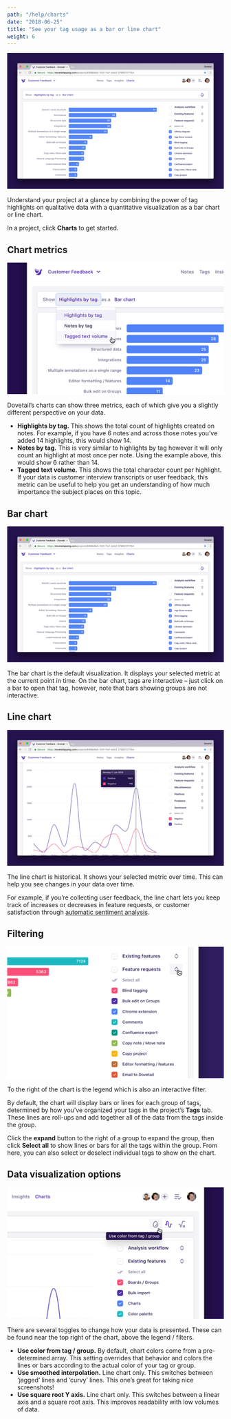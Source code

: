 ```yaml
---
path: "/help/charts"
date: "2018-06-25"
title: "See your tag usage as a bar or line chart"
weight: 6
---
```


![Screenshot of a bar chart in Dovetail](./bar.png)

Understand your project at a glance by combining the power of tag highlights on qualitative data with a quantitative visualization as a bar chart or line chart.

In a project, click **Charts** to get started.

## Chart metrics

![Screenshot of the metric dropdown](./metric.png)

Dovetail’s charts can show three metrics, each of which give you a slightly different perspective on your data.

* **Highlights by tag.** This shows the total count of highlights created on notes. For example, if you have 6 notes and across those notes you’ve added 14 highlights, this would show 14.
* **Notes by tag.** This is very similar to highlights by tag however it will only count an highlight at most once per note. Using the example above, this would show 6 rather than 14.
* **Tagged text volume.** This shows the total character count per highlight. If your data is customer interview transcripts or user feedback, this metric can be useful to help you get an understanding of how much importance the subject places on this topic.

## Bar chart

![Screenshot of a bar chart in Dovetail](./bar.png)

The bar chart is the default visualization. It displays your selected metric at the current point in time. On the bar chart, tags are interactive – just click on a bar to open that tag, however, note that bars showing groups are not interactive.

## Line chart

![Screenshot of a line chart in Dovetail](./line.png)

The line chart is historical. It shows your selected metric over time. This can help you see changes in your data over time.

For example, if you’re collecting user feedback, the line chart lets you keep track of increases or decreases in feature requests, or customer satisfaction through [automatic sentiment analysis](/help/sentiment).

## Filtering

![Screenshot of a cursor over the expand / collapse button](./filtering.png)

To the right of the chart is the legend which is also an interactive filter.

By default, the chart will display bars or lines for each group of tags, determined by how you’ve organized your tags in the project’s **Tags** tab. These lines are roll-ups and add together all of the data from the tags inside the group.

Click the **expand** button to the right of a group to expand the group, then click **Select all** to show lines or bars for all the tags within the group. From here, you can also select or deselect individual tags to show on the chart.

## Data visualization options

![Screenshot of a cursor over the inherit color button](./visualizations.png)

There are several toggles to change how your data is presented. These can be found near the top right of the chart, above the legend / filters.

* **Use color from tag / group.** By default, chart colors come from a pre-determined array. This setting overrides that behavior and colors the lines or bars according to the actual color of your tag or group.
* **Use smoothed interpolation.** Line chart only. This switches between ‘jagged’ lines and ‘curvy’ lines. This one’s great for taking nice screenshots!
* **Use square root Y axis.** Line chart only. This switches between a linear axis and a square root axis. This improves readability with low volumes of data.
